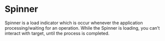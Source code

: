 # Spinner

Spinner is a load indicator which is occur whenever the application processing/waiting for an operation. While the Spinner is loading, you can’t interact with target, until the process is completed.
